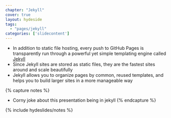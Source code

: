 ```yaml
---
chapter: "Jekyll"
cover: true
layout: hydeside
tags:
  - "pages/jekyll"
categories: ['slidecontent']
---
```


* In addition to static file hosting, every push to GitHub Pages is transparently run through a powerful yet simple templating engine called [Jekyll](#)
* Since Jekyll sites are stored as static files, they are the fastest sites around and scale beautifully
* Jekyll allows you to organize pages by common, reused templates, and helps you to build larger sites in a more manageable way

{% capture notes %}
*  Corny joke about this presentation being in jekyll
{% endcapture %}

{% include hydeslides/notes %}